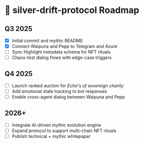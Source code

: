 # 🧭 silver-drift-protocol Roadmap

## Q3 2025
- [x] Initial commit and mythic README
- [x] Connect Waipuna and Pepp to Telegram and Azure
- [ ] Sync Highlight metadata schema for NFT rituals
- [ ] Chaos-test dialog flows with edge-case triggers

## Q4 2025
- [ ] Launch ranked auction for *Echo's of sovereign charity*
- [ ] Add emotional state tracking to bot responses
- [ ] Enable cross-agent dialog between Waipuna and Pepp

## 2026+
- [ ] Integrate AI-driven mythic evolution engine
- [ ] Expand protocol to support multi-chain NFT rituals
- [ ] Publish technical + mythic whitepaper

